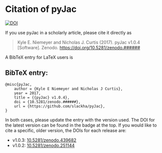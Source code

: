 # Citation of pyJac

[![DOI](https://zenodo.org/badge/19829533.svg)](https://zenodo.org/badge/latestdoi/19829533)

If you use pyJac in a scholarly article, please cite it directly as

> Kyle E. Niemeyer and Nicholas J. Curtis (2017). pyJac v1.0.4 [Software]. Zenodo.
<https://doi.org/10.5281/zenodo.######>

A BibTeX entry for LaTeX users is

## BibTeX entry:

```TeX
@misc{pyJac,
    author = {Kyle E Niemeyer and Nicholas J Curtis},
    year = 2017,
    title = {{pyJac} v1.0.4},
    doi = {10.5281/zenodo.######},
    url = {https://github.com/slackha/pyJac},
}
```

In both cases, please update the entry with the version used. The DOI for the
latest version can be found in the badge at the top. If you would like to cite
a specific, older version, the DOIs for each release are:

 * v1.0.3: [10.5281/zenodo.439682](https://doi.org/10.5281/zenodo.439682)
 * v1.0.2: [10.5281/zenodo.251144](https://doi.org/10.5281/zenodo.251144)
